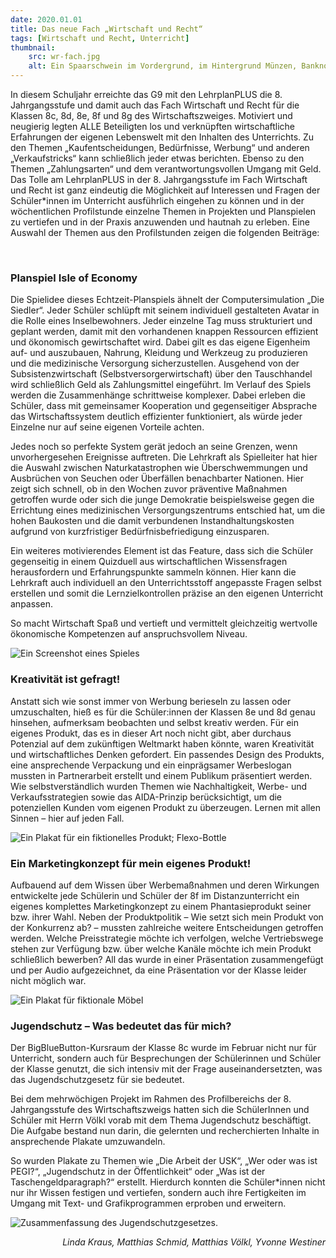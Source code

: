 ```yaml
---
date: 2020.01.01
title: Das neue Fach „Wirtschaft und Recht“
tags: [Wirtschaft und Recht, Unterricht]
thumbnail:
    src: wr-fach.jpg
    alt: Ein Spaarschwein im Vordergrund, im Hintergrund Münzen, Banknoten und Graphen.
---
```



<p>In diesem Schuljahr erreichte das G9 mit den LehrplanPLUS die 8. Jahrgangsstufe und damit auch das Fach Wirtschaft und Recht für die Klassen 8c, 8d, 8e, 8f und 8g des Wirtschaftszweiges. Motiviert und neugierig legten ALLE Beteiligten los und verknüpften wirtschaftliche Erfahrungen der eigenen Lebenswelt mit den Inhalten des Unterrichts. Zu den Themen „Kaufentscheidungen, Bedürfnisse, Werbung“ und anderen „Verkaufstricks“ kann schließlich jeder etwas berichten. Ebenso zu den Themen „Zahlungsarten“ und dem verantwortungsvollen Umgang mit Geld. Das Tolle am LehrplanPLUS in der 8. Jahrgangsstufe im Fach Wirtschaft und Recht ist ganz eindeutig die Möglichkeit auf Interessen und Fragen der Schüler*innen im Unterricht ausführlich eingehen zu können und in der wöchentlichen Profilstunde einzelne Themen in Projekten und Planspielen zu vertiefen und in der Praxis anzuwenden und hautnah zu erleben. Eine Auswahl der Themen aus den Profilstunden zeigen die folgenden Beiträge:</p>
<br>

<h3>Planspiel Isle of Economy</h3>

<p>Die Spielidee dieses Echtzeit-Planspiels ähnelt der Computersimulation „Die Siedler“. Jeder Schüler schlüpft mit seinem individuell gestalteten Avatar in die Rolle eines Inselbewohners. Jeder einzelne Tag muss strukturiert und geplant werden, damit mit den vorhandenen knappen Ressourcen effizient und ökonomisch gewirtschaftet wird. Dabei gilt es das eigene Eigenheim auf- und auszubauen, Nahrung, Kleidung und Werkzeug zu produzieren und die medizinische Versorgung sicherzustellen. Ausgehend von der Subsistenzwirtschaft (Selbstversorgerwirtschaft) über den Tauschhandel wird schließlich Geld als Zahlungsmittel eingeführt. Im Verlauf des Spiels werden die Zusammenhänge schrittweise komplexer. Dabei erleben die Schüler, dass mit gemeinsamer Kooperation und gegenseitiger Absprache das Wirtschaftssystem deutlich effizienter funktioniert, als würde jeder Einzelne nur auf seine eigenen Vorteile achten.</p> <p>
Jedes noch so perfekte System gerät jedoch an seine Grenzen, wenn unvorhergesehen Ereignisse auftreten. Die Lehrkraft als Spielleiter hat hier die Auswahl zwischen Naturkatastrophen wie Überschwemmungen und Ausbrüchen von Seuchen oder Überfällen benachbarter Nationen. Hier zeigt sich schnell, ob in den Wochen zuvor präventive Maßnahmen getroffen wurde oder sich die junge Demokratie beispielsweise gegen die Errichtung eines medizinischen Versorgungszentrums entschied hat, um die hohen Baukosten und die damit verbundenen Instandhaltungskosten aufgrund von kurzfristiger Bedürfnisbefriedigung einzusparen. </p><p>
Ein weiteres motivierendes Element ist das Feature, dass sich die Schüler gegenseitig in einem Quizduell aus wirtschaftlichen Wissensfragen herausfordern und Erfahrungspunkte sammeln können. Hier kann die Lehrkraft auch individuell an den Unterrichtsstoff angepasste Fragen selbst erstellen und somit die Lernzielkontrollen präzise an den eigenen Unterricht anpassen.</p>
So macht Wirtschaft Spaß und vertieft und vermittelt gleichzeitig wertvolle ökonomische Kompetenzen auf anspruchsvollem Niveau. 
</p>

<img src="/images/wrGame.jpg" alt="Ein Screenshot eines Spieles"/>

<h3>Kreativität ist gefragt!</h3>

<p>Anstatt sich wie sonst immer von Werbung berieseln zu lassen oder umzuschalten, hieß es für die Schüler:innen der Klassen 8e und 8d genau hinsehen, aufmerksam beobachten und selbst kreativ werden. Für ein eigenes Produkt, das es in dieser Art noch nicht gibt, aber durchaus Potenzial auf dem zukünftigen Weltmarkt haben könnte, waren Kreativität und wirtschaftliches Denken gefordert. Ein passendes Design des Produkts, eine ansprechende Verpackung und ein einprägsamer Werbeslogan mussten in Partnerarbeit erstellt und einem Publikum präsentiert werden. Wie selbstverständlich wurden Themen wie Nachhaltigkeit, Werbe- und Verkaufsstrategien sowie das AIDA-Prinzip berücksichtigt, um die potenziellen Kunden vom eigenen Produkt zu überzeugen. Lernen mit allen Sinnen – hier auf jeden Fall. </p>


<img src="/images/02Westiner_WR_Neues aus WR_Bild6.jpg" alt="Ein Plakat für ein fiktionelles Produkt; Flexo-Bottle"/>

<h3>Ein Marketingkonzept für mein eigenes Produkt!</h3>

<p>Aufbauend auf dem Wissen über Werbemaßnahmen und deren Wirkungen entwickelte jede Schülerin und Schüler der 8f im Distanzunterricht ein eigenes komplettes Marketingkonzept zu einem Phantasieprodukt seiner bzw. ihrer Wahl. Neben der Produktpolitik – Wie setzt sich mein Produkt von der Konkurrenz ab? – mussten zahlreiche weitere Entscheidungen getroffen werden. Welche Preisstrategie möchte ich verfolgen, welche Vertriebswege stehen zur Verfügung bzw. über welche Kanäle möchte ich mein Produkt schließlich bewerben? All das wurde in einer Präsentation zusammengefügt und per Audio aufgezeichnet, da eine Präsentation vor der Klasse leider nicht möglich war. </p>

<img src="/images/Chillmoebel.jpg" alt="Ein Plakat für fiktionale Möbel"/>

<h3>Jugendschutz – Was bedeutet das für mich?</h3>

<p>Der BigBlueButton-Kursraum der Klasse 8c wurde im Februar nicht nur für Unterricht, sondern auch für Besprechungen der Schülerinnen und Schüler der Klasse genutzt, die sich intensiv mit der Frage auseinandersetzten, was das Jugendschutzgesetz für sie bedeutet.</p>
<p>Bei dem mehrwöchigen Projekt im Rahmen des Profilbereichs der 8. Jahrgangsstufe des Wirtschaftszweigs hatten sich die SchülerInnen und Schüler mit Herrn Völkl vorab mit dem Thema Jugendschutz beschäftigt. Die Aufgabe bestand nun darin, die gelernten und recherchierten Inhalte in ansprechende Plakate umzuwandeln. </p>
<p>So wurden Plakate zu Themen wie „Die Arbeit der USK“, „Wer oder was ist PEGI?“, „Jugendschutz in der Öffentlichkeit“ oder „Was ist der Taschengeldparagraph?“ erstellt. Hierdurch konnten die Schüler*innen nicht nur ihr Wissen festigen und vertiefen, sondern auch ihre Fertigkeiten im Umgang mit Text- und Grafikprogrammen erproben und erweitern. </p>

<img src="/images/02Westiner_WR_Neues aus dem WR_Bild2.jpg" alt="Zusammenfassung des Jugendschutzgesetzes."/>

<p style='text-align:right; font-style: italic'>Linda Kraus, Matthias Schmid, Matthias Völkl, Yvonne Westiner</p>